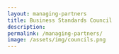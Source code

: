 ```yaml
---
layout: managing-partners
title: Business Standards Council
description:    
permalink: /managing-partners/
image: /assets/img/councils.png
---
```

